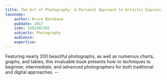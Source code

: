 ```yaml
---
title: The Art of Photography: A Personal Approach to Artistic Expression
taxonomy:
	author: Bruce Barnbaum
	pubdate: 2017
	isbn: 1681982102
	subjects: Photography
	audience: 
	expertise: 
---
```

Featuring nearly 200 beautiful photographs, as well as numerous charts, graphs, and tables, this invaluable book presents how-to techniques to beginner, intermediate, and advanced photographers for both traditional and digital approaches. --